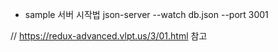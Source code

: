 - sample 서버 시작법
  json-server --watch db.json --port 3001

// https://redux-advanced.vlpt.us/3/01.html 참고
